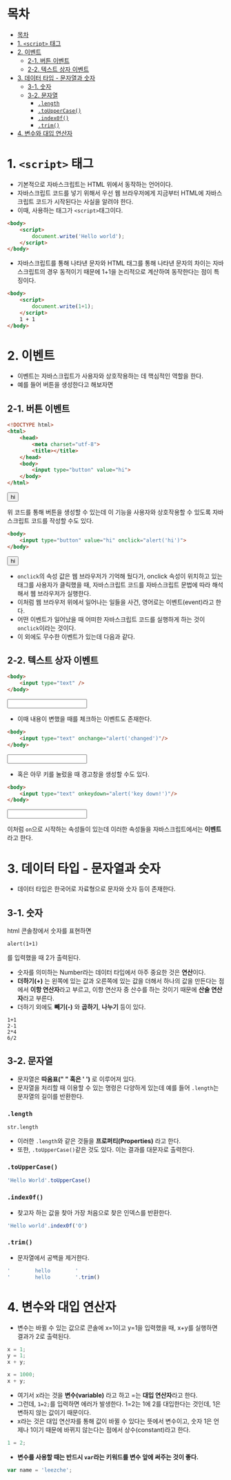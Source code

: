 # 목차
- [목차](#목차)
- [1. `<script>` 태그](#1-script-태그)
- [2. 이벤트](#2-이벤트)
  - [2-1. 버튼 이벤트](#2-1-버튼-이벤트)
  - [2-2. 텍스트 상자 이벤트](#2-2-텍스트-상자-이벤트)
- [3. 데이터 타입 - 문자열과 숫자](#3-데이터-타입---문자열과-숫자)
  - [3-1. 숫자](#3-1-숫자)
  - [3-2. 문자열](#3-2-문자열)
    - [`.length`](#length)
    - [`.toUpperCase()`](#touppercase)
    - [`.index0f()`](#index0f)
    - [`.trim()`](#trim)
- [4. 변수와 대입 연산자](#4-변수와-대입-연산자)

# 1. `<script>` 태그
* 기본적으로 자바스크립트는 HTML 위에서 동작하는 언어이다.
* 자바스크립트 코드를 넣기 위해서 우선 웹 브라우저에게 지금부터 HTML에 자바스크립트 코드가 시작된다는 사실을 알려야 한다.
* 이때, 사용하는 태그가 `<script>`태그이다.
```html
<body>
    <script>
        document.write('Hello world');
    </script>
</body>
```
* 자바스크립트를 통해 나타낸 문자와 HTML 태그를 통해 나타낸 문자의 차이는 자바스크립트의 경우 동적이기 때문에 1+1을 논리적으로 계산하여 동작한다는 점이 특징이다.

```html
<body>
    <script>
        document.write(1+1);
    </script>
    1 + 1
</body>
```

# 2. 이벤트
* 이벤트는 자바스크립트가 사용자와 상호작용하는 데 핵심적인 역할을 한다.
* 예를 들어 버튼을 생성한다고 해보자면

## 2-1. 버튼 이벤트
```html
<!DOCTYPE html>
<html>
    <head>
        <meta charset="utf-8">
        <title></title>
    </head>
    <body>
        <input type="button" value="hi">
    </body>
</html>
```

<body>
    <input type="button" value="hi">
</body>
  
위 코드를 통해 버튼을 생성할 수 있는데 이 기능을 사용자와 상호작용할 수 있도록 자바스크립트 코드를 작성할 수도 있다.

```html
<body>
    <input type="button" value="hi" onclick="alert('hi')">
</body>
```

<body>
    <input type="button" value="hi" onclick="alert('hi')">
</body>

* `onclick`의 속성 값은 웹 브라우저가 기억해 뒀다가, onclick 속성이 위치하고 있는 태그를 사용자가 클릭했을 때, 자바스크립트 코드를 자바스크립트 문법에 따라 해석해서 웹 브라우저가 실행한다.
* 이처럼 웹 브라우저 위에서 일어나는 일들을 사건, 영어로는 이벤트(event)라고 한다.
* 어떤 이벤트가 일어났을 때 어떠한 자바스크립트 코드를 실행하게 하는 것이 `onclick`이라는 것이다.
* 이 외에도 무수한 이벤트가 있는데 다음과 같다.

## 2-2. 텍스트 상자 이벤트
  
```html
<body>
    <input type="text" />
</body>
```
<body>
    <input type="text" />
</body>
  
* 이때 내용이 변했을 때를 체크하는 이벤트도 존재한다.
  
```html
<body>
    <input type="text" onchange="alert('changed')"/>
</body>
```
  
<body>
    <input type="text" onchange="alert('changed')"/>
</body>
  
* 혹은 아무 키를 눌렀을 때 경고창을 생성할 수도 있다.
  
```html
<body>
    <input type="text" onkeydown="alert('key down!')"/>
</body>
```
  
<body>
    <input type="text" onkeydown="alert('key down!')"/>
</body>
  
이처럼 `on`으로 시작하는 속성들이 있는데 이러한 속성들을 자바스크립트에서는 **이벤트**라고 한다.

# 3. 데이터 타입 - 문자열과 숫자

* 데이터 타입은 한국어로 자료형으로 문자와 숫자 등이 존재한다. 

## 3-1. 숫자

html 콘솔창에서 숫자를 표현하면
```
alert(1+1)
```
를 입력했을 때 2가 출력된다. 

* 숫자를 의미하는 Number라는 데이터 타입에서 아주 중요한 것은 **연산**이다.
* **더하기(+)** 는 왼쪽에 있는 값과 오른쪽에 있는 값을 더해서 하나의 값을 만든다는 점에서 **이항 연산자**라고 부르고, 이항 연산자 중 산수를 하는 것이기 때문에 **산술 연산자**라고 부른다.
* 더하기 외에도 **빼기(-)** 와 **곱하기**, **나누기** 등이 있다.

```
1+1
2-1
2*4
6/2
```

## 3-2. 문자열
* 문자열은 **따옴표(" " 혹은 ' ')** 로 이루어져 있다.
* 문자열을 처리할 때 이용할 수 있는 명령은 다양하게 있는데 예를 들어 `.length`는 문자열의 길이를 반환한다.
  
### `.length`
  
```
str.length
```
* 이러한 `.length`와 같은 것들을 **프로퍼티(Properties)** 라고 한다.
* 또한, `.toUpperCase()`같은 것도 있다. 이는 결과를 대문자로 출력한다.
  
### `.toUpperCase()`

```javascript
'Hello World'.toUpperCase()
```

### `.index0f()`
* 찾고자 하는 값을 찾아 가장 처음으로 찾은 인덱스를 반환한다.
  
```javascript
'Hello world'.index0f('O')
```

### `.trim()`
* 문자열에서 공백을 제거한다.
  
```javascript
'        hello        '
'        hello        '.trim()
```

# 4. 변수와 대입 연산자

* 변수는 바뀔 수 있는 값으로 콘솔에 x=1이고 y=1을 입력했을 때, x+y를 실행하면 결과가 2로 출력된다.

```javascript
x = 1;
y = 1;
x + y;

x = 1000;
x + y;
```
  
* 여기서 x라는 것을 **변수(variable)** 라고 하고 =는 **대입 연산자**라고 한다. 
* 그런데, `1=2;`를 입력하면 에러가 발생한다. 1=2는 1에 2를 대입한다는 것인데, 1은 변하지 않는 값이기 때문이다.
* x라는 것은 대입 연산자를 통해 값이 바뀔 수 있다는 뜻에서 변수이고, 숫자 1은 언제나 1이기 때문에 바뀌지 않는다는 점에서 상수(constant)라고 한다.

```javascript
1 = 2;
```

* **변수를 사용할 때는 반드시 `var`라는 키워드를 변수 앞에 써주는 것이 좋다.**

```javascript
var name = 'leezche';
```